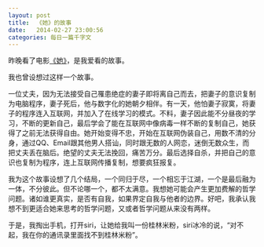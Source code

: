 ```yaml
---
layout: post
title:  《她》的故事
date:   2014-02-27 23:00:56
categories: 每日一篇千字文 
---
```


昨晚看了电影[《她》](http://movie.douban.com/subject/6722879/)，是我爱看的故事。

我也曾设想过这样一个故事。

一位丈夫，因为无法接受自己罹患绝症的妻子即将离自己而去，把妻子的意识复制为电脑程序，妻子死后，他与数字化的她朝夕相伴。有一天，他怕妻子寂寞，将妻子的程序连入互联网，并加入了在线学习的模式。不料，妻子因此能不分昼夜的学习，不断的更新自己，最后学会了能在互联网中像病毒一样不断的复制自己，她获得了之前无法获得自由。她开始变得不忠，开始在互联网伪装自己，用数不清的分身，通过QQ、Email跟其他男人搭讪，同时跟无数的人网恋，迷倒无数众生，而把丈夫丢在脑后。绝望的丈夫无法挽回，痛苦万分。最后选择自杀，并把自己的意识也复制为程序，连上互联网传播复制，想要疯狂报复。

我为这个故事设想了几个结局，一个同归于尽，一个相忘于江湖，一个是最后融为一体，不分彼此。但不论哪一个，都不太满意。我想她可能会产生更加费解的哲学问题。诸如谁更真实，是否有自我，如果界定自我与他者的边界。好吧，我承认我想不到更适合她来思考的哲学问题，又或者哲学问题从来没有两样。

于是，我掏出手机，打开siri，让她给我叫一份桂林米粉，siri冰冷的说，“对不起，我在你的通讯录里面找不到桂林米粉”。